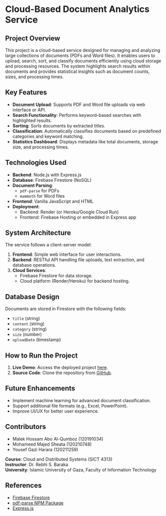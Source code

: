 # Cloud-Based Document Analytics Service

## Project Overview
This project is a cloud-based service designed for managing and analyzing large collections of documents (PDFs and Word files). It enables users to upload, search, sort, and classify documents efficiently using cloud storage and processing resources. The system highlights search results within documents and provides statistical insights such as document counts, sizes, and processing times.

## Key Features
- **Document Upload**: Supports PDF and Word file uploads via web interface or API.
- **Search Functionality**: Performs keyword-based searches with highlighted results.
- **Sorting**: Sorts documents by extracted titles.
- **Classification**: Automatically classifies documents based on predefined categories and keyword matching.
- **Statistics Dashboard**: Displays metadata like total documents, storage size, and processing times.

## Technologies Used
- **Backend**: Node.js with Express.js
- **Database**: Firebase Firestore (NoSQL)
- **Document Parsing**: 
  - `pdf-parse` for PDFs
  - `mammoth` for Word files
- **Frontend**: Vanilla JavaScript and HTML
- **Deployment**: 
  - Backend: Render (or Heroku/Google Cloud Run)
  - Frontend: Firebase Hosting or embedded in Express app

## System Architecture
The service follows a client-server model:
1. **Frontend**: Simple web interface for user interactions.
2. **Backend**: RESTful API handling file uploads, text extraction, and database operations.
3. **Cloud Services**: 
   - Firebase Firestore for data storage.
   - Cloud platform (Render/Heroku) for backend hosting.

## Database Design
Documents are stored in Firestore with the following fields:
- `title` (string)
- `content` (string)
- `category` (string)
- `size` (number)
- `uploadDate` (timestamp)

## How to Run the Project
1. **Live Demo**: Access the deployed project [here](https://cloud-project-2twj.onrender.com/).
2. **Source Code**: Clone the repository from [GitHub](https://github.com/Mohammed-Sbeata/Cloud_Project.git).

## Future Enhancements
- Implement machine learning for advanced document classification.
- Support additional file formats (e.g., Excel, PowerPoint).
- Improve UI/UX for better user experience.

## Contributors
- Malek Hossam Abo Al-Qumboz (120191034)
- Mohameed Majed Sheata (120210748)
- Yousef Gazi Harara (120211259)

**Course**: Cloud and Distributed Systems (SICT 4313)  
**Instructor**: Dr. Rebhi S. Baraka  
**University**: Islamic University of Gaza, Faculty of Information Technology  

## References
- [Firebase Firestore](https://firebase.google.com/docs/firestore)
- [pdf-parse NPM Package](https://www.npmjs.com/package/pdf-parse)
- [Express.js](https://expressjs.com)
